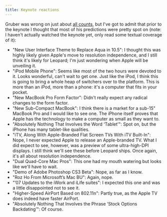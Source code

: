 ```yaml
---
title: Keynote reactions
---
```


Gruber was wrong on just about [all counts](http://daringfireball.net/2007/01/macworld_expo_predictions), but I've got to admit that prior to the keynote I thought that most of his predictions were pretty spot on (note: I haven't actually watched the keynote yet, only read some textual coverage of it):

-   "New User Interface Theme to Replace Aqua in 10.5": I thought this was highly likely given Apple's move to resolution independence, and I still think it's likely for Leopard; I'm just wondering when Apple will be unveiling it.
-   "iPod Mobile Phone": Seems like most of the two hours were devoted to it. Looks wonderful, can't wait to get one. Just like the iPod, I think this is going to bring a whole heap of switchers over to the platform. This is more than an iPod, more than a phone: it's a computer that fits in your pocket.
-   "New MacBook Pro Form Factor": Didn't really expect any radical changes to the form factor.
-   "New Sub-Compact MacBook": I think there is a market for a sub-15" MacBook Pro and I would like to see one. The iPhone itself proves that Apple has the technology to make a computer as small as they want to.
-   "Absolutely Nothing That Involves the Word ‘Tablet’": Spot on, but the iPhone has many tablet-like qualities.
-   "iTV, Along With Apple-Branded Flat Screen TVs With iTV Built-In": Nope, I never expected Apple to release an Apple-branded TV. What I did expect to see, however, was a preview of some ultra-high-DPI displays. I still think we'll see these before Leopard ships. Once again, it's all about resolution independence.
-   "Dual Quad-Core Mac Pros": This one had my mouth watering but looks like we'll have to wait.
-   "Demo of Adobe Photoshop CS3 Beta": Nope, as far as I know.
-   "Roz Ho From Microsoft’s Mac BU": Again, nope.
-   "’07 Updates to the iWork and iLife suites": I expected this one and was a little disappointed not to see it.
-   "Higher-Speed AirPort Based on 802.11n": Partly true, as the Apple TV does indeed have faster AirPort.
-   "Absolutely Nothing That Involves the Phrase ‘Stock Options Backdating’": Of course.
